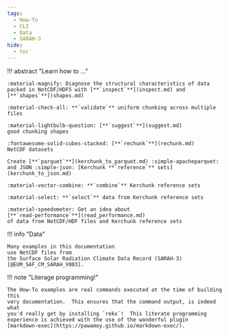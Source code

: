 ```yaml
---
tags:
  - How-To
  - CLI
  - Data
  - SARAH-3
hide:
  - toc
---
```


!!! abstract "Learn how to ..."

    :material-magnify: Diagnose the structural characteristics of data
    packed in NetCDF/HDF5 with [**`inspect`**](inspect.md) and 
    [**`shapes`**](shapes.md)

    :material-check-all: **`validate`** uniform chunking across multiple files

    :material-lightbulb-question: [**`suggest`**](suggest.md)
    good chunking shapes

    :fontawesome-solid-cubes-stacked: [**`rechunk`**](rechunk.md)
    NetCDF datasets

    Create [**`parquet`**](kerchunk_to_parquet.md) :simple-apacheparquet:
    and JSON :simple-json: [Kerchunk **`reference`** sets](kerchunk_to_json.md)

    :material-vector-combine: **`combine`** Kerchunk reference sets

    :material-select: **`select`** data from Kerchunk reference sets

    :material-speedometer: Get an idea about
    [**`read-performance`**](read_performance.md)
    of data from NetCDF/HDF files and Kerchunk reference sets

!!! info "Data"

    Many examples in this documentation
    use NetCDF files from
    the Surface Solar Radiation Climate Data Record (SARAH-3)[@EUM_SAF_CM_SARAH_V003].

!!! note "Literage programming!"

    The How-To examples are real commands executed at the time of building this
    very documentation.  This ensures that the command output, is indeed what
    you'd really get by installing `rekx`!  This literate programming
    experience is achieved with the use of the wonderful plugin
    [markdown-exec](https://pawamoy.github.io/markdown-exec/).
